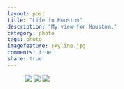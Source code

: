 ```yaml
---
layout: post
title: "Life in Houston"
description: "My view for Houston."
category: photo
tags: photo
imagefeature: skyline.jpg
comments: true
share: true
---
```


<figure>
	<a href="{{ site.url }}/images/Houston/IMG_0002.jpg"><img src="{{ site.url }}/images/Houston/IMG_0002.jpg"></a>
	<a href="{{ site.url }}/images/Houston/IMG_0006.jpg"><img src="{{ site.url }}/images/Houston/IMG_0006.jpg"></a>
	<a href="{{ site.url }}/images/Houston/IMG_0008.jpg"><img src="{{ site.url }}/images/Houston/IMG_0008.jpg"></a>

</figure>